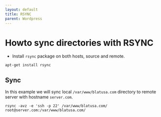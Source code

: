 ```yaml
---
layout: default
title: RSYNC      
parent: Wordpress
---
```


# Howto sync directories with RSYNC

* Install `rsync` package on both hosts, source and remote.

````
apt-get install rsync
````

## Sync

In this example we will sync local `/var/www/blatusa.com` directory to remote server with hostname `server.com`.

````
rsync -avz -e 'ssh -p 22' /var/www/blatusa.com/ root@server.com:/var/www/blatusa.com/
````
